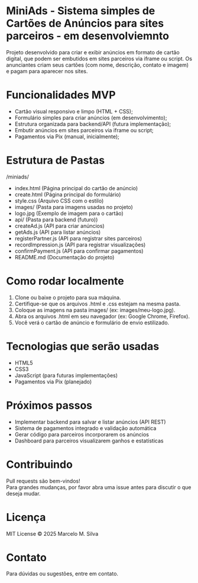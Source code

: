 # MiniAds - Sistema simples de Cartões de Anúncios para sites parceiros - em desenvolviemnto

Projeto desenvolvido para criar e exibir anúncios em formato de cartão digital, que podem ser embutidos em sites parceiros via iframe ou script. Os anunciantes criam seus cartões (com nome, descrição, contato e imagem) e pagam para aparecer nos sites.

# Funcionalidades MVP

- Cartão visual responsivo e limpo (HTML + CSS);
- Formulário simples para criar anúncios (em desenvolvimento);
- Estrutura organizada para backend/API (futura implementação);
- Embutir anúncios em sites parceiros via iframe ou script;
- Pagamentos via Pix (manual, inicialmente);

# Estrutura de Pastas

/miniads/
- index.html (Página principal do cartão de anúncio)
- create.html (Página principal do formulário)
- style.css (Arquivo CSS com o estilo)
- images/ (Pasta para imagens usadas no projeto)
- logo.jpg (Exemplo de imagem para o cartão)
- api/ (Pasta para backend (futuro))
- createAd.js (API para criar anúncios)
- getAds.js (API para listar anúncios)
- registerPartner.js (API para registrar sites parceiros)
- recordImpression.js (API para registrar visualizações)
- confirmPayment.js (API para confirmar pagamentos)
- README.md (Documentação do projeto)

# Como rodar localmente

1. Clone ou baixe o projeto para sua máquina.
2. Certifique-se que os arquivos .html e .css estejam na mesma pasta.
3. Coloque as imagens na pasta images/ (ex: images/meu-logo.jpg).
4. Abra os arquivos .html em seu navegador (ex: Google Chrome, Firefox).
5. Você verá o cartão de anúncio e formulário de envio estilizado.

# Tecnologias que serão usadas

- HTML5
- CSS3
- JavaScript (para futuras implementações)
- Pagamentos via Pix (planejado)

# Próximos passos

- Implementar backend para salvar e listar anúncios (API REST)
- Sistema de pagamentos integrado e validação automática
- Gerar código para parceiros incorporarem os anúncios
- Dashboard para parceiros visualizarem ganhos e estatísticas

# Contribuindo

Pull requests são bem-vindos!  
Para grandes mudanças, por favor abra uma issue antes para discutir o que deseja mudar.

# Licença

MIT License © 2025 Marcelo M. Silva

# Contato

Para dúvidas ou sugestões, entre em contato.